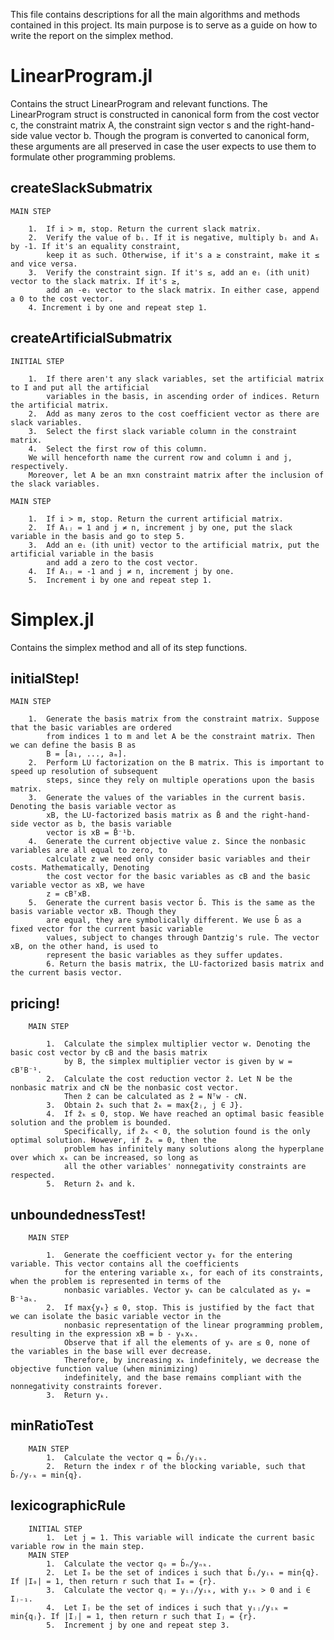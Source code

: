 This file contains descriptions for all the main algorithms and methods contained in this project. Its main purpose
is to serve as a guide on how to write the report on the simplex method.

# LinearProgram.jl
Contains the struct LinearProgram and relevant functions. The LinearProgram struct is constructed in canonical
form from the cost vector c, the constraint matrix A, the constraint sign vector s and the right-hand-side value
vector b. Though the program is converted to canonical form, these arguments are all preserved in case the user
expects to use them to formulate other programming problems.
## createSlackSubmatrix
    MAIN STEP

        1.  If i > m, stop. Return the current slack matrix.
        2.  Verify the value of bᵢ. If it is negative, multiply bᵢ and Aᵢ by -1. If it's an equality constraint,
            keep it as such. Otherwise, if it's a ≥ constraint, make it ≤ and vice versa.
        3.  Verify the constraint sign. If it's ≤, add an eᵢ (ith unit) vector to the slack matrix. If it's ≥,
            add an -eᵢ vector to the slack matrix. In either case, append a 0 to the cost vector.
        4. Increment i by one and repeat step 1.
    
## createArtificialSubmatrix
    INITIAL STEP
    
        1.  If there aren't any slack variables, set the artificial matrix to I and put all the artificial
            variables in the basis, in ascending order of indices. Return the artificial matrix.
        2.  Add as many zeros to the cost coefficient vector as there are slack variables.
        3.  Select the first slack variable column in the constraint matrix.
        4.  Select the first row of this column.
        We will henceforth name the current row and column i and j, respectively.
        Moreover, let A be an mxn constraint matrix after the inclusion of the slack variables.
    
    MAIN STEP

        1.  If i > m, stop. Return the current artificial matrix.
        2.  If Aᵢⱼ = 1 and j ≠ n, increment j by one, put the slack variable in the basis and go to step 5.
        3.  Add an eᵢ (ith unit) vector to the artificial matrix, put the artificial variable in the basis
            and add a zero to the cost vector.
        4.  If Aᵢⱼ = -1 and j ≠ n, increment j by one.
        5.  Increment i by one and repeat step 1.

# Simplex.jl
Contains the simplex method and all of its step functions.
## initialStep!
    MAIN STEP
    
        1.  Generate the basis matrix from the constraint matrix. Suppose that the basic variables are ordered
            from indices 1 to m and let A be the constraint matrix. Then we can define the basis B as
            B = [a₁, ..., aₘ].
        2.  Perform LU factorization on the B matrix. This is important to speed up resolution of subsequent
            steps, since they rely on multiple operations upon the basis matrix.
        3.  Generate the values of the variables in the current basis. Denoting the basis variable vector as
            xB, the LU-factorized basis matrix as B̄ and the right-hand-side vector as b, the basis variable
            vector is xB = B̄⁻¹b.
        4.  Generate the current objective value z. Since the nonbasic variables are all equal to zero, to
            calculate z we need only consider basic variables and their costs. Mathematically, Denoting
            the cost vector for the basic variables as cB and the basic variable vector as xB, we have
            z = cBᵀxB.
        5.  Generate the current basis vector b̄. This is the same as the basis variable vector xB. Though they
            are equal, they are symbolically different. We use b̄ as a fixed vector for the current basic variable
            values, subject to changes through Dantzig's rule. The vector xB, on the other hand, is used to
            represent the basic variables as they suffer updates.
            6. Return the basis matrix, the LU-factorized basis matrix and the current basis vector.
## pricing!
        MAIN STEP
        
            1.  Calculate the simplex multiplier vector w. Denoting the basic cost vector by cB and the basis matrix
                by B, the simplex multiplier vector is given by w = cBᵀB⁻¹.
            2.  Calculate the cost reduction vector z̄. Let N be the nonbasic matrix and cN be the nonbasic cost vector.
                Then z̄ can be calculated as z̄ = Nᵀw - cN.
            3.  Obtain z̄ₖ such that z̄ₖ = max{z̄ⱼ, j ∈ J}.
            4.  If z̄ₖ ≤ 0, stop. We have reached an optimal basic feasible solution and the problem is bounded.
                Specifically, if z̄ₖ < 0, the solution found is the only optimal solution. However, if z̄ₖ = 0, then the
                problem has infinitely many solutions along the hyperplane over which xₖ can be increased, so long as
                all the other variables' nonnegativity constraints are respected.
            5.  Return z̄ₖ and k.
## unboundednessTest!
        MAIN STEP

            1.  Generate the coefficient vector yₖ for the entering variable. This vector contains all the coefficients
                for the entering variable xₖ, for each of its constraints, when the problem is represented in terms of the
                nonbasic variables. Vector yₖ can be calculated as yₖ = B⁻¹aₖ.
            2.  If max{yₖ} ≤ 0, stop. This is justified by the fact that we can isolate the basic variable vector in the
                nonbasic representation of the linear programming problem, resulting in the expression xB = b̄ - yₖxₖ.
                Observe that if all the elements of yₖ are ≤ 0, none of the variables in the base will ever decrease.
                Therefore, by increasing xₖ indefinitely, we decrease the objective function value (when minimizing)
                indefinitely, and the base remains compliant with the nonnegativity constraints forever.
            3.  Return yₖ.
## minRatioTest
        MAIN STEP
            1.  Calculate the vector q = b̄ᵢ/yᵢₖ.
            2.  Return the index r of the blocking variable, such that b̄ᵣ/yᵣₖ = min{q}.
## lexicographicRule
        INITIAL STEP
            1.  Let j = 1. This variable will indicate the current basic variable row in the main step.
        MAIN STEP
            1.  Calculate the vector q₀ = b̄ₙ/yₙₖ.
            2.  Let I₀ be the set of indices i such that b̄ᵢ/yᵢₖ = min{q}. If |I₀| = 1, then return r such that I₀ = {r}.
            3.  Calculate the vector qⱼ = yᵢⱼ/yᵢₖ, with yᵢₖ > 0 and i ∈ Iⱼ₋₁.
            4.  Let Iⱼ be the set of indices i such that yᵢⱼ/yᵢₖ = min{qⱼ}. If |Iⱼ| = 1, then return r such that Iⱼ = {r}.
            5.  Increment j by one and repeat step 3.
